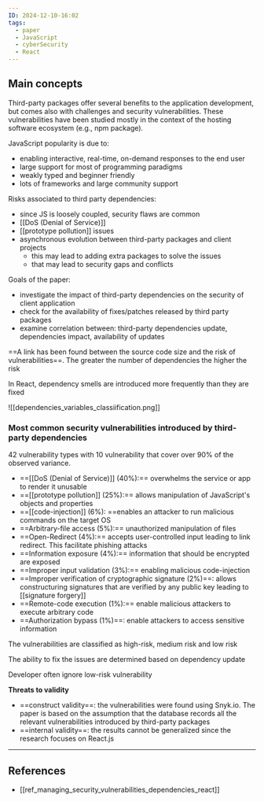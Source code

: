 ```yaml
---
ID: 2024-12-10-16:02
tags:
  - paper
  - JavaScript
  - cyberSecurity
  - React
---
```

## Main concepts

Third-party packages offer several benefits to the application development, but comes also with challenges and security vulnerabilities. These vulnerabilities have been studied mostly in the context of the hosting software ecosystem (e.g., npm package).

JavaScript popularity is due to:
- enabling interactive, real-time, on-demand responses to the end user
- large support for most of programming paradigms
- weakly typed and beginner friendly
- lots of frameworks and large community support

Risks associated to third party dependencies:
- since JS is loosely coupled, security flaws are common
- [[DoS (Denial of Service)]]
- [[prototype pollution]] issues
- asynchronous evolution between third-party packages and client projects
	- this may lead to adding extra packages to solve the issues
	- that may lead to security gaps and conflicts

Goals of the paper:
- investigate the impact of third-party dependencies on the security of client application
- check for the availability of fixes/patches released by third party packages
- examine correlation between: third-party dependencies update, dependencies impact, availability of updates

==A link has been found between the source code size and the risk of vulnerabilities==. The greater the number of dependencies the higher the risk

In React, dependency smells are introduced more frequently than they are fixed

![[dependencies_variables_classiification.png]]

### Most common security vulnerabilities introduced by third-party dependencies

42 vulnerability types with 10 vulnerability that cover over 90% of the observed variance.
- ==[[DoS (Denial of Service)]] (40%):== overwhelms the service or app to render it unusable
- ==[[prototype pollution]] (25%):== allows manipulation of JavaScript's objects and properties
- ==[[code-injection]] (6%): ==enables an attacker to run malicious commands on the target OS
- ==Arbitrary-file access (5%):== unauthorized manipulation of files
- ==Open-Redirect (4%):== accepts user-controlled input leading to link redirect. This facilitate phishing attacks
- ==Information exposure (4%):== information that should be encrypted are exposed
- ==Improper input validation (3%):== enabling malicious code-injection
- ==Improper verification of cryptographic signature (2%)==: allows constructuring signatures that are verified by any public key leading to [[signature forgery]]
- ==Remote-code execution (1%):== enable malicious attackers to execute arbitrary code
- ==Authorization bypass (1%)==: enable attackers to access sensitive information

The vulnerabilities are classified as high-risk, medium risk and low risk

The ability to fix the issues are determined based on dependency update

Developer often ignore low-risk vulnerability

**Threats to validity**
- ==construct validity==: the vulnerabilities were found using Snyk.io. The paper is based on the assumption that the database records all the relevant vulnerabilities introduced by third-party packages
- ==internal validity==: the results cannot be generalized since the research focuses on React.js

---
## References
- [[ref_managing_security_vulnerabilities_dependencies_react]]
